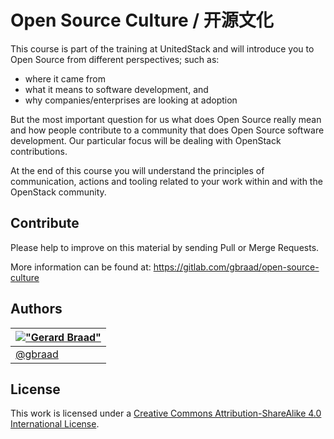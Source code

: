 Open Source Culture / 开源文化
==============================


This course is part of the training at UnitedStack and will introduce you to
Open Source from different perspectives; such as:

  * where it came from
  * what it means to software development, and
  * why companies/enterprises are looking at adoption
     
But the most important question for us what does Open Source really mean and how
people contribute to a community that does Open Source software development. Our
particular focus will be dealing with OpenStack contributions.
    
At the end of this course you will understand the principles of communication,
actions and tooling related to your work within and with the OpenStack community.


Contribute
----------

Please help to improve on this material by sending Pull or Merge Requests.

More information can be found at: https://gitlab.com/gbraad/open-source-culture


Authors
-------

| [!["Gerard Braad"](http://gravatar.com/avatar/e466994eea3c2a1672564e45aca844d0.png?s=60)](http://gbraad.nl "Gerard Braad <me@gbraad.nl>") |
|---|
| [@gbraad](https://twitter.com/gbraad)  |


License
-------

This work is licensed under a [Creative Commons Attribution-ShareAlike 4.0 International License](http://creativecommons.org/licenses/by-sa/4.0/).

